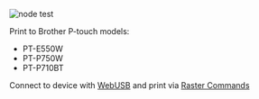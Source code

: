 
![node test](https://github.com/firien/ptouch/actions/workflows/node.js.yml/badge.svg?event=push)

Print to Brother P-touch models:

  * PT-E550W
  * PT-P750W
  * PT-P710BT

Connect to device with [WebUSB](https://developer.mozilla.org/en-US/docs/Web/API/WebUSB_API) and print via [Raster Commands](https://download.brother.com/welcome/docp100064/cv_pte550wp750wp710bt_eng_raster_102.pdf)